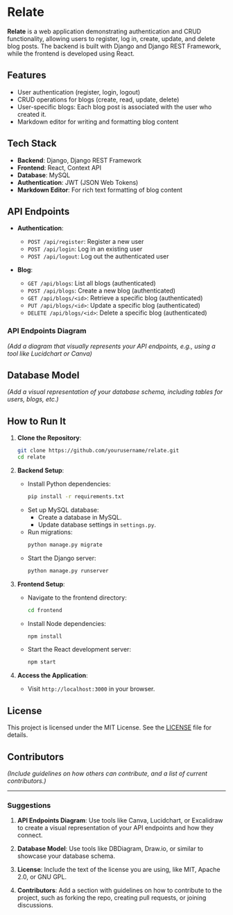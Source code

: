 # Relate

**Relate** is a web application demonstrating authentication and CRUD functionality, allowing users to register, log in, create, update, and delete blog posts. The backend is built with Django and Django REST Framework, while the frontend is developed using React. 

## Features

- User authentication (register, login, logout)
- CRUD operations for blogs (create, read, update, delete)
- User-specific blogs: Each blog post is associated with the user who created it.
- Markdown editor for writing and formatting blog content

## Tech Stack

- **Backend**: Django, Django REST Framework
- **Frontend**: React, Context API
- **Database**: MySQL
- **Authentication**: JWT (JSON Web Tokens)
- **Markdown Editor**: For rich text formatting of blog content

## API Endpoints

- **Authentication**:
  - `POST /api/register`: Register a new user
  - `POST /api/login`: Log in an existing user
  - `POST /api/logout`: Log out the authenticated user
  <!-- - `GET /api/profile`: Retrieve the profile of the authenticated user
  - `PUT /api/profile/update`: Update the authenticated user’s profile
  - `POST /api/profile/change-password`: Change the password of the authenticated user -->

- **Blog**:
  - `GET /api/blogs`: List all blogs (authenticated)
  - `POST /api/blogs`: Create a new blog (authenticated)
  - `GET /api/blogs/<id>`: Retrieve a specific blog (authenticated)
  - `PUT /api/blogs/<id>`: Update a specific blog (authenticated)
  - `DELETE /api/blogs/<id>`: Delete a specific blog (authenticated)

### API Endpoints Diagram
*(Add a diagram that visually represents your API endpoints, e.g., using a tool like Lucidchart or Canva)*

## Database Model

*(Add a visual representation of your database schema, including tables for users, blogs, etc.)*

## How to Run It

1. **Clone the Repository**:
   ```bash
   git clone https://github.com/yourusername/relate.git
   cd relate
   ```

2. **Backend Setup**:
   - Install Python dependencies:
     ```bash
     pip install -r requirements.txt
     ```
   - Set up MySQL database:
     - Create a database in MySQL.
     - Update database settings in `settings.py`.
   - Run migrations:
     ```bash
     python manage.py migrate
     ```
   - Start the Django server:
     ```bash
     python manage.py runserver
     ```

3. **Frontend Setup**:
   - Navigate to the frontend directory:
     ```bash
     cd frontend
     ```
   - Install Node dependencies:
     ```bash
     npm install
     ```
   - Start the React development server:
     ```bash
     npm start
     ```

4. **Access the Application**:
   - Visit `http://localhost:3000` in your browser.

## License

This project is licensed under the MIT License. See the [LICENSE](./LICENSE) file for details.

## Contributors

*(Include guidelines on how others can contribute, and a list of current contributors.)*

---

### Suggestions

1. **API Endpoints Diagram**: Use tools like Canva, Lucidchart, or Excalidraw to create a visual representation of your API endpoints and how they connect.

2. **Database Model**: Use tools like DBDiagram, Draw.io, or similar to showcase your database schema.

3. **License**: Include the text of the license you are using, like MIT, Apache 2.0, or GNU GPL.

4. **Contributors**: Add a section with guidelines on how to contribute to the project, such as forking the repo, creating pull requests, or joining discussions.
